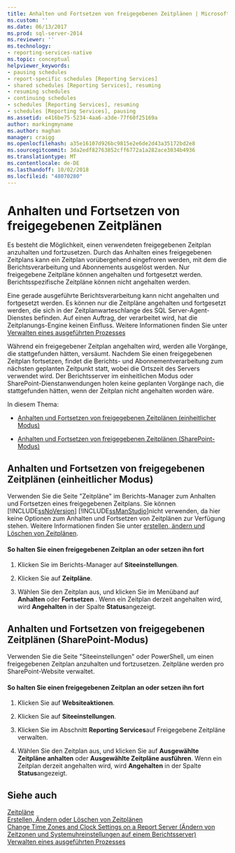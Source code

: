 ```yaml
---
title: Anhalten und Fortsetzen von freigegebenen Zeitplänen | Microsoft-Dokumentation
ms.custom: ''
ms.date: 06/13/2017
ms.prod: sql-server-2014
ms.reviewer: ''
ms.technology:
- reporting-services-native
ms.topic: conceptual
helpviewer_keywords:
- pausing schedules
- report-specific schedules [Reporting Services]
- shared schedules [Reporting Services], resuming
- resuming schedules
- continuing schedules
- schedules [Reporting Services], resuming
- schedules [Reporting Services], pausing
ms.assetid: e416be75-5234-4aa6-a3de-77f60f25169a
author: markingmyname
ms.author: maghan
manager: craigg
ms.openlocfilehash: a35e16107d926bc9815e2e6de2d43a35172bd2e8
ms.sourcegitcommit: 3da2edf82763852cff6772a1a282ace3034b4936
ms.translationtype: MT
ms.contentlocale: de-DE
ms.lasthandoff: 10/02/2018
ms.locfileid: "48070280"
---
```

# <a name="pause-and-resume-shared-schedules"></a>Anhalten und Fortsetzen von freigegebenen Zeitplänen
  Es besteht die Möglichkeit, einen verwendeten freigegebenen Zeitplan anzuhalten und fortzusetzen. Durch das Anhalten eines freigegebenen Zeitplans kann ein Zeitplan vorübergehend eingefroren werden, mit dem die Berichtsverarbeitung und Abonnements ausgelöst werden. Nur freigegebene Zeitpläne können angehalten und fortgesetzt werden. Berichtsspezifische Zeitpläne können nicht angehalten werden.  
  
 Eine gerade ausgeführte Berichtsverarbeitung kann nicht angehalten und fortgesetzt werden. Es können nur die Zeitpläne angehalten und fortgesetzt werden, die sich in der Zeitplanwarteschlange des SQL Server-Agent-Dienstes befinden. Auf einen Auftrag, der verarbeitet wird, hat die Zeitplanungs-Engine keinen Einfluss. Weitere Informationen finden Sie unter [Verwalten eines ausgeführten Prozesses](manage-a-running-process.md)  
  
 Während ein freigegebener Zeitplan angehalten wird, werden alle Vorgänge, die stattgefunden hätten, versäumt. Nachdem Sie einen freigegebenen Zeitplan fortsetzen, findet die Berichts- und Abonnementverarbeitung zum nächsten geplanten Zeitpunkt statt, wobei die Ortszeit des Servers verwendet wird. Der Berichtsserver im einheitlichen Modus oder SharePoint-Dienstanwendungen holen keine geplanten Vorgänge nach, die stattgefunden hätten, wenn der Zeitplan nicht angehalten worden wäre.  
  
 In diesem Thema:  
  
-   [Anhalten und Fortsetzen von freigegebenen Zeitplänen (einheitlicher Modus)](#bkmk_native)  
  
-   [Anhalten und Fortsetzen von freigegebenen Zeitplänen (SharePoint-Modus)](#bkmk_sharepoint)  
  
##  <a name="bkmk_native"></a> Anhalten und Fortsetzen von freigegebenen Zeitplänen (einheitlicher Modus)  
 Verwenden Sie die Seite "Zeitpläne" im Berichts-Manager zum Anhalten und Fortsetzen eines freigegebenen Zeitplans. Sie können [!INCLUDE[ssNoVersion](../../includes/ssnoversion-md.md)] [!INCLUDE[ssManStudio](../../includes/ssmanstudio-md.md)]nicht verwenden, da hier keine Optionen zum Anhalten und Fortsetzen von Zeitplänen zur Verfügung stehen. Weitere Informationen finden Sie unter [erstellen, ändern und Löschen von Zeitplänen](create-modify-and-delete-schedules.md).  
  
#### <a name="to-pause-or-resume-a-shared-schedule"></a>So halten Sie einen freigegebenen Zeitplan an oder setzen ihn fort  
  
1.  Klicken Sie im Berichts-Manager auf **Siteeinstellungen**.  
  
2.  Klicken Sie auf **Zeitpläne**.  
  
3.  Wählen Sie den Zeitplan aus, und klicken Sie im Menüband auf **Anhalten** oder **Fortsetzen** . Wenn ein Zeitplan derzeit angehalten wird, wird **Angehalten** in der Spalte **Status**angezeigt.  
  
##  <a name="bkmk_sharepoint"></a> Anhalten und Fortsetzen von freigegebenen Zeitplänen (SharePoint-Modus)  
 Verwenden Sie die Seite "Siteeinstellungen" oder PowerShell, um einen freigegebenen Zeitplan anzuhalten und fortzusetzen. Zeitpläne werden pro SharePoint-Website verwaltet.  
  
#### <a name="to-pause-or-resume-a-shared-schedule"></a>So halten Sie einen freigegebenen Zeitplan an oder setzen ihn fort  
  
1.  Klicken Sie auf **Websiteaktionen**.  
  
2.  Klicken Sie auf **Siteeinstellungen**.  
  
3.  Klicken Sie im Abschnitt **Reporting Services**auf Freigegebene Zeitpläne verwalten.  
  
4.  Wählen Sie den Zeitplan aus, und klicken Sie auf **Ausgewählte Zeitpläne anhalten** oder **Ausgewählte Zeitpläne ausführen**. Wenn ein Zeitplan derzeit angehalten wird, wird **Angehalten** in der Spalte **Status**angezeigt.  
  
## <a name="see-also"></a>Siehe auch  
 [Zeitpläne](schedules.md)   
 [Erstellen, Ändern oder Löschen von Zeitplänen](create-modify-and-delete-schedules.md)   
 [Change Time Zones and Clock Settings on a Report Server (Ändern von Zeitzonen und Systemuhreinstellungen auf einem Berichtsserver)](change-time-zones-and-clock-settings-on-a-report-server.md)   
 [Verwalten eines ausgeführten Prozesses](manage-a-running-process.md)  
  
  
